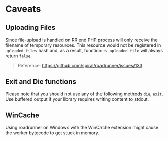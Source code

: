 # Caveats

## Uploading Files
Since file-upload is handled on RR end PHP process will only receive the filename of temporary resources.
This resource would not be registered in `uploaded files` hash and, as a result, function `is_uploaded_file` will always return `false`.

> Reference: https://github.com/spiral/roadrunner/issues/133

## Exit and Die functions
Please note that you should not use any of the following methods `die`, `exit`. Use buffered output if your library requires writing content to stdout.

## WinCache
Using roadrunner on Windows with the WinCache extension might cause the worker bytecode to get stuck in memory.

